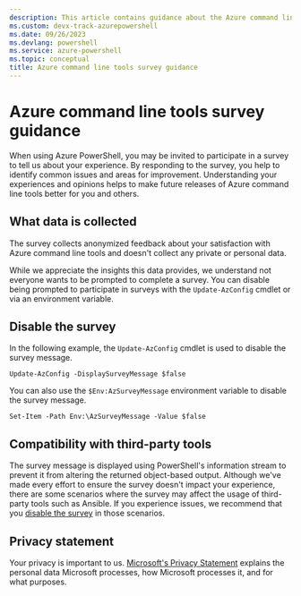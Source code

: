 ```yaml
---
description: This article contains guidance about the Azure command line tools survey.
ms.custom: devx-track-azurepowershell
ms.date: 09/26/2023
ms.devlang: powershell
ms.service: azure-powershell
ms.topic: conceptual
title: Azure command line tools survey guidance
---
```


# Azure command line tools survey guidance

When using Azure PowerShell, you may be invited to participate in a survey to tell us about your
experience. By responding to the survey, you help to identify common issues and areas for
improvement. Understanding your experiences and opinions helps to make future releases of Azure
command line tools better for you and others.

## What data is collected

The survey collects anonymized feedback about your satisfaction with Azure command line tools and
doesn't collect any private or personal data.

While we appreciate the insights this data provides, we understand not everyone wants to be prompted
to complete a survey. You can disable being prompted to participate in surveys with the
`Update-AzConfig` cmdlet or via an environment variable.

## Disable the survey

In the following example, the `Update-AzConfig` cmdlet is used to disable the survey message.

```azurepowershell-interactive
Update-AzConfig -DisplaySurveyMessage $false
```

You can also use the `$Env:AzSurveyMessage` environment variable to disable the survey message.

```azurepowershell-interactive
Set-Item -Path Env:\AzSurveyMessage -Value $false
```

## Compatibility with third-party tools

The survey message is displayed using PowerShell's information stream to prevent it from altering
the returned object-based output. Although we've made every effort to ensure the survey doesn't
impact your experience, there are some scenarios where the survey may affect the usage of
third-party tools such as Ansible. If you experience issues, we recommend that you
[disable the survey](#disable-the-survey) in those scenarios.

## Privacy statement

Your privacy is important to us.
[Microsoft's Privacy Statement](https://privacy.microsoft.com/privacystatement) explains the
personal data Microsoft processes, how Microsoft processes it, and for what purposes.
